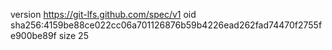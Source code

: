 version https://git-lfs.github.com/spec/v1
oid sha256:4159be88ce022cc06a701126876b59b4226ead262fad74470f2755fe900be89f
size 25
